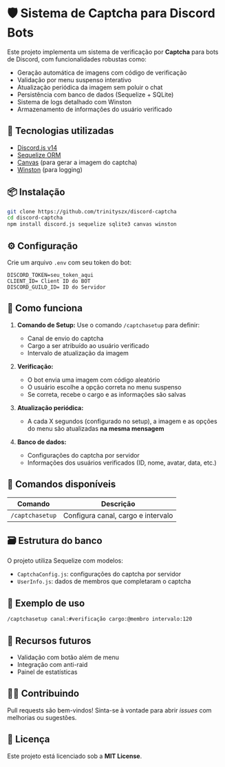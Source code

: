 # 🛡️ Sistema de Captcha para Discord Bots

Este projeto implementa um sistema de verificação por **Captcha** para bots de Discord, com funcionalidades robustas como:

- Geração automática de imagens com código de verificação
- Validação por menu suspenso interativo
- Atualização periódica da imagem sem poluir o chat
- Persistência com banco de dados (Sequelize + SQLite)
- Sistema de logs detalhado com Winston
- Armazenamento de informações do usuário verificado

## 🚀 Tecnologias utilizadas

- [Discord.js v14](https://discord.js.org/)
- [Sequelize ORM](https://sequelize.org/)
- [Canvas](https://www.npmjs.com/package/canvas) (para gerar a imagem do captcha)
- [Winston](https://github.com/winstonjs/winston) (para logging)

## 📦 Instalação

```bash
git clone https://github.com/trinityszx/discord-captcha
cd discord-captcha
npm install discord.js sequelize sqlite3 canvas winston

```

## ⚙️ Configuração

Crie um arquivo `.env` com seu token do bot:

```env 
DISCORD_TOKEN=seu_token_aqui
CLIENT_ID= Client ID do BOT
DISCORD_GUILD_ID= ID do Servidor
```

## 🧠 Como funciona

1. **Comando de Setup:**
   Use o comando `/captchasetup` para definir:
   - Canal de envio do captcha
   - Cargo a ser atribuído ao usuário verificado
   - Intervalo de atualização da imagem

2. **Verificação:**
   - O bot envia uma imagem com código aleatório
   - O usuário escolhe a opção correta no menu suspenso
   - Se correta, recebe o cargo e as informações são salvas

3. **Atualização periódica:**
   - A cada X segundos (configurado no setup), a imagem e as opções do menu são atualizadas **na mesma mensagem**

4. **Banco de dados:**
   - Configurações do captcha por servidor
   - Informações dos usuários verificados (ID, nome, avatar, data, etc.)

## 🧪 Comandos disponíveis

| Comando         | Descrição                                 |
|-----------------|-------------------------------------------|
| `/captchasetup` | Configura canal, cargo e intervalo        |

## 🗃️ Estrutura do banco

O projeto utiliza Sequelize com modelos:

- `CaptchaConfig.js`: configurações do captcha por servidor
- `UserInfo.js`: dados de membros que completaram o captcha

## 🧩 Exemplo de uso

```bash
/captchasetup canal:#verificação cargo:@membro intervalo:120
```

## 🧠 Recursos futuros

- Validação com botão além de menu
- Integração com anti-raid
- Painel de estatísticas

## 🧑‍💻 Contribuindo

Pull requests são bem-vindos! Sinta-se à vontade para abrir *issues* com melhorias ou sugestões.

## 📄 Licença

Este projeto está licenciado sob a **MIT License**.
